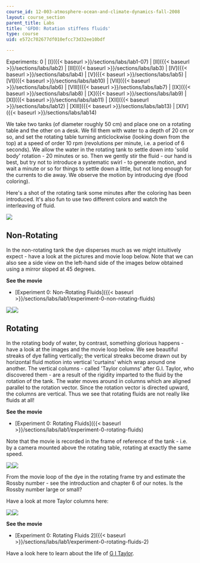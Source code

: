 ```yaml
---
course_id: 12-003-atmosphere-ocean-and-climate-dynamics-fall-2008
layout: course_section
parent_title: Labs
title: 'GFD0: Rotation stiffens fluids'
type: course
uid: e572c702677df010efcc73d32ee10bdf

---
```


Experiments: 0 | [I]({{< baseurl >}}/sections/labs/lab1-07) | [II]({{< baseurl >}}/sections/labs/lab2) | [III]({{< baseurl >}}/sections/labs/lab3) | [IV]({{< baseurl >}}/sections/labs/lab4) | [V]({{< baseurl >}}/sections/labs/lab5) | [VI]({{< baseurl >}}/sections/labs/lab10) | [VII]({{< baseurl >}}/sections/labs/lab6) | [VIII]({{< baseurl >}}/sections/labs/lab7) | [IX]({{< baseurl >}}/sections/labs/lab8) | [X]({{< baseurl >}}/sections/labs/lab9) | [XI]({{< baseurl >}}/sections/labs/lab11) | [XII]({{< baseurl >}}/sections/labs/lab12) | [XIII]({{< baseurl >}}/sections/labs/lab13) | [XIV]({{< baseurl >}}/sections/labs/lab14)

We take two tanks (of diameter roughly 50 cm) and place one on a rotating table and the other on a desk. We fill them with water to a depth of 20 cm or so, and set the rotating table turning anticlockwise (looking down from the top) at a speed of order 10 rpm (revolutions per minute, i.e. a period of 6 seconds). We allow the water in the rotating tank to settle down into 'solid body' rotation - 20 minutes or so. Then we gently stir the fluid - our hand is best, but try not to introduce a systematic swirl - to generate motion, and wait a minute or so for things to settle down a little, but not long enough for the currents to die away. We observe the motion by introducing dye (food coloring).

Here's a shot of the rotating tank some minutes after the coloring has been introduced. It's also fun to use two different colors and watch the interleaving of fluid.

![](/courses/earth-atmospheric-and-planetary-sciences/12-003-atmosphere-ocean-and-climate-dynamics-fall-2008/labs/taylor_expt.jpg)

Non-Rotating
------------

In the non-rotating tank the dye disperses much as we might intuitively expect - have a look at the pictures and movie loop below. Note that we can also see a side view on the left-hand side of the images below obtained using a mirror sloped at 45 degrees.

**See the movie**

*   [Experiment 0: Non-Rotating Fluids]({{< baseurl >}}/sections/labs/lab1/experiment-0-non-rotating-fluids)

![](/courses/earth-atmospheric-and-planetary-sciences/12-003-atmosphere-ocean-and-climate-dynamics-fall-2008/labs/DzlItem104.jpg)![](/courses/earth-atmospheric-and-planetary-sciences/12-003-atmosphere-ocean-and-climate-dynamics-fall-2008/labs/DzlItem105.jpg)

Rotating
--------

In the rotating body of water, by contrast, something glorious happens - have a look at the images and the movie loop below. We see beautiful streaks of dye falling vertically; the vertical streaks become drawn out by horizontal fluid motion into vertical 'curtains' which wrap around one another. The vertical columns - called 'Taylor columns' after G.I. Taylor, who discovered them - are a result of the rigidity imparted to the fluid by the rotation of the tank. The water moves around in columns which are aligned parallel to the rotation vector. Since the rotation vector is directed upward, the columns are vertical. Thus we see that rotating fluids are not really like fluids at all!

**See the movie**

*   [Experiment 0: Rotating Fluids]({{< baseurl >}}/sections/labs/lab1/experiment-0-rotating-fluids)

Note that the movie is recorded in the frame of reference of the tank - i.e. by a camera mounted above the rotating table, rotating at exactly the same speed.

![](/courses/earth-atmospheric-and-planetary-sciences/12-003-atmosphere-ocean-and-climate-dynamics-fall-2008/labs/DzlItem103.jpg)![](/courses/earth-atmospheric-and-planetary-sciences/12-003-atmosphere-ocean-and-climate-dynamics-fall-2008/labs/DzlItem102.jpg)

From the movie loop of the dye in the rotating frame try and estimate the Rossby number - see the introduction and chapter 6 of our notes. Is the Rossby number large or small?

Have a look at more Taylor columns here:

![](/courses/earth-atmospheric-and-planetary-sciences/12-003-atmosphere-ocean-and-climate-dynamics-fall-2008/labs/6.jpg)![](/courses/earth-atmospheric-and-planetary-sciences/12-003-atmosphere-ocean-and-climate-dynamics-fall-2008/labs/9.jpg)

**See the movie**

*   [Experiment 0: Rotating Fluids 2]({{< baseurl >}}/sections/labs/lab1/experiment-0-rotating-fluids-2)

Have a look here to learn about the life of [G I Taylor](http://www-groups.dcs.st-andrews.ac.uk/~history/Mathematicians/Taylor_Geoffrey.html).